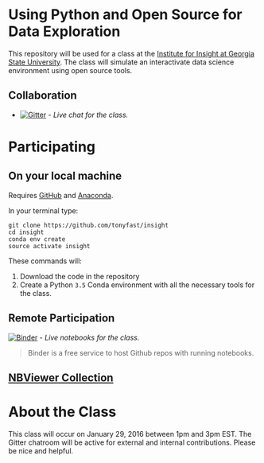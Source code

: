 # Using Python and Open Source for Data Exploration

This repository will be used for a class at the [Institute for Insight at Georgia State University](http://insight.gsu.edu/).
The class will simulate an interactivate data science environment using open source tools.


## Collaboration

* [![Gitter](https://badges.gitter.im/tonyfast/insight.svg)](https://gitter.im/tonyfast/insight?utm_source=badge&utm_medium=badge&utm_campaign=pr-badge) - _Live chat for the class._

# Participating

## On your local machine

Requires [GitHub](https://desktop.github.com/) and [Anaconda](https://www.continuum.io/downloads).

In your terminal type:

```
git clone https://github.com/tonyfast/insight
cd insight
conda env create
source activate insight
```

These commands will:

1. Download the code in the repository
2. Create a Python ``3.5`` Conda environment with all the necessary tools for the class.

## Remote Participation

[![Binder](http://mybinder.org/badge.svg)](http://mybinder.org/repo/tonyfast/insight) - _Live notebooks for the class._

> Binder is a free service to host Github repos with running notebooks.

## [NBViewer Collection](http://nbviewer.jupyter.org/github/tonyfast/insight/tree/gh-pages/)

# About the Class

This class will occur on January 29, 2016 between 1pm and 3pm EST.  The Gitter chatroom will be active for external and internal contributions.  Please be nice and helpful.

